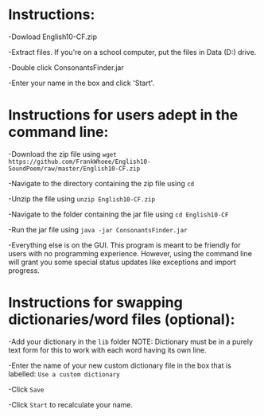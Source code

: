 # Instructions:

-Dowload English10-CF.zip

-Extract files. If you're on a school computer, put the files in Data (D:) drive.

-Double click ConsonantsFinder.jar

-Enter your name in the box and click 'Start'.

# Instructions for users adept in the command line:

-Download the zip file using `wget https://github.com/FrankWhoee/English10-SoundPoem/raw/master/English10-CF.zip`

-Navigate to the directory containing the zip file using `cd`

-Unzip the file using `unzip English10-CF.zip`

-Navigate to the folder containing the jar file using `cd English10-CF`

-Run the jar file using `java -jar ConsonantsFinder.jar`

-Everything else is on the GUI. This program is meant to be friendly for users with no programming experience. However, using the command line will grant you some special status updates like exceptions and import progress.


# Instructions for swapping dictionaries/word files (optional):

-Add your dictionary in the `lib` folder NOTE: Dictionary must be in a purely text form for this to work with each word having its own line.

-Enter the name of your new custom dictionary file in the box that is labelled: `Use a custom dictionary`

-Click `Save`

-Click `Start` to recalculate your name.

